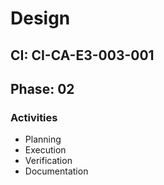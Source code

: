 # Design

## CI: CI-CA-E3-003-001
## Phase: 02

### Activities
- Planning
- Execution
- Verification
- Documentation
